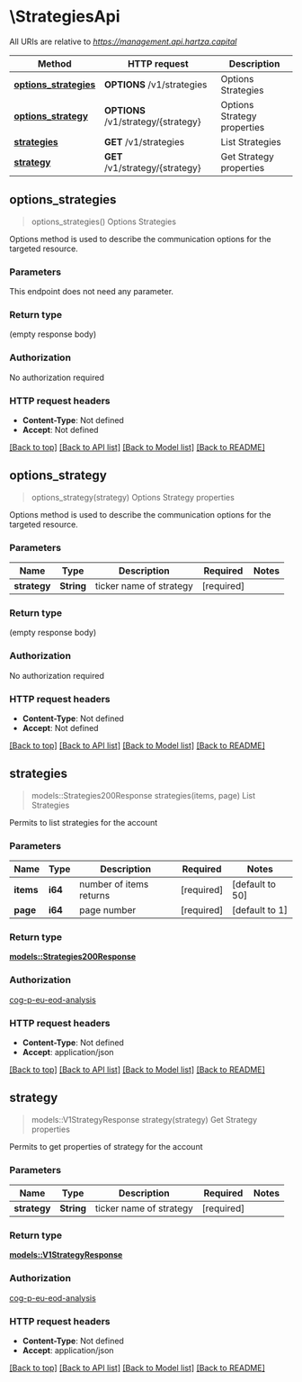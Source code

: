 # \StrategiesApi

All URIs are relative to *https://management.api.hartza.capital*

Method | HTTP request | Description
------------- | ------------- | -------------
[**options_strategies**](StrategiesApi.md#options_strategies) | **OPTIONS** /v1/strategies | Options Strategies
[**options_strategy**](StrategiesApi.md#options_strategy) | **OPTIONS** /v1/strategy/{strategy} | Options Strategy properties
[**strategies**](StrategiesApi.md#strategies) | **GET** /v1/strategies | List Strategies
[**strategy**](StrategiesApi.md#strategy) | **GET** /v1/strategy/{strategy} | Get Strategy properties



## options_strategies

> options_strategies()
Options Strategies

Options method is used to describe the communication options for the targeted resource.

### Parameters

This endpoint does not need any parameter.

### Return type

 (empty response body)

### Authorization

No authorization required

### HTTP request headers

- **Content-Type**: Not defined
- **Accept**: Not defined

[[Back to top]](#) [[Back to API list]](../README.md#documentation-for-api-endpoints) [[Back to Model list]](../README.md#documentation-for-models) [[Back to README]](../README.md)


## options_strategy

> options_strategy(strategy)
Options Strategy properties

Options method is used to describe the communication options for the targeted resource.

### Parameters


Name | Type | Description  | Required | Notes
------------- | ------------- | ------------- | ------------- | -------------
**strategy** | **String** | ticker name of strategy | [required] |

### Return type

 (empty response body)

### Authorization

No authorization required

### HTTP request headers

- **Content-Type**: Not defined
- **Accept**: Not defined

[[Back to top]](#) [[Back to API list]](../README.md#documentation-for-api-endpoints) [[Back to Model list]](../README.md#documentation-for-models) [[Back to README]](../README.md)


## strategies

> models::Strategies200Response strategies(items, page)
List Strategies

Permits to list strategies for the account

### Parameters


Name | Type | Description  | Required | Notes
------------- | ------------- | ------------- | ------------- | -------------
**items** | **i64** | number of items returns | [required] |[default to 50]
**page** | **i64** | page number | [required] |[default to 1]

### Return type

[**models::Strategies200Response**](Strategies_200_response.md)

### Authorization

[cog-p-eu-eod-analysis](../README.md#cog-p-eu-eod-analysis)

### HTTP request headers

- **Content-Type**: Not defined
- **Accept**: application/json

[[Back to top]](#) [[Back to API list]](../README.md#documentation-for-api-endpoints) [[Back to Model list]](../README.md#documentation-for-models) [[Back to README]](../README.md)


## strategy

> models::V1StrategyResponse strategy(strategy)
Get Strategy properties

Permits to get properties of strategy for the account

### Parameters


Name | Type | Description  | Required | Notes
------------- | ------------- | ------------- | ------------- | -------------
**strategy** | **String** | ticker name of strategy | [required] |

### Return type

[**models::V1StrategyResponse**](v1StrategyResponse.md)

### Authorization

[cog-p-eu-eod-analysis](../README.md#cog-p-eu-eod-analysis)

### HTTP request headers

- **Content-Type**: Not defined
- **Accept**: application/json

[[Back to top]](#) [[Back to API list]](../README.md#documentation-for-api-endpoints) [[Back to Model list]](../README.md#documentation-for-models) [[Back to README]](../README.md)

